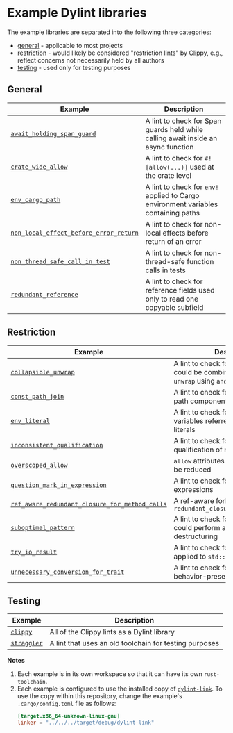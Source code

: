 # Example Dylint libraries

The example libraries are separated into the following three categories:

- [general] - applicable to most projects
- [restriction] - would likely be considered "restriction lints" by [Clippy], e.g., reflect concerns not necessarily held by all authors
- [testing] - used only for testing purposes

## General

| Example                                                                                  | Description                                                                        |
| ---------------------------------------------------------------------------------------- | ---------------------------------------------------------------------------------- |
| [`await_holding_span_guard`](./general/await_holding_span_guard)                         | A lint to check for Span guards held while calling await inside an async function  |
| [`crate_wide_allow`](./general/crate_wide_allow)                                         | A lint to check for `#![allow(...)]` used at the crate level                       |
| [`env_cargo_path`](./general/env_cargo_path)                                             | A lint to check for `env!` applied to Cargo environment variables containing paths |
| [`non_local_effect_before_error_return`](./general/non_local_effect_before_error_return) | A lint to check for non-local effects before return of an error                    |
| [`non_thread_safe_call_in_test`](./general/non_thread_safe_call_in_test)                 | A lint to check for non-thread-safe function calls in tests                        |
| [`redundant_reference`](./general/redundant_reference)                                   | A lint to check for reference fields used only to read one copyable subfield       |

## Restriction

| Example                                                                                                      | Description                                                                                          |
| ------------------------------------------------------------------------------------------------------------ | ---------------------------------------------------------------------------------------------------- |
| [`collapsible_unwrap`](./restriction/collapsible_unwrap)                                                     | A lint to check for an `unwrap` that could be combined with an `expect` or `unwrap` using `and_then` |
| [`const_path_join`](./restriction/const_path_join)                                                           | A lint to check for joining of constant path components                                              |
| [`env_literal`](./restriction/env_literal)                                                                   | A lint to check for environment variables referred to with string literals                           |
| [`inconsistent_qualification`](./restriction/inconsistent_qualification)                                     | A lint to check for inconsistent qualification of module items                                       |
| [`overscoped_allow`](./restriction/overscoped_allow)                                                         | `allow` attributes whose scope could be reduced                                                      |
| [`question_mark_in_expression`](./restriction/question_mark_in_expression)                                   | A lint to check for the `?` operator in expressions                                                  |
| [`ref_aware_redundant_closure_for_method_calls`](./restriction/ref_aware_redundant_closure_for_method_calls) | A ref-aware fork of `redundant_closure_for_method_calls`                                             |
| [`suboptimal_pattern`](./restriction/suboptimal_pattern)                                                     | A lint to check for patterns that could perform additional destructuring                             |
| [`try_io_result`](./restriction/try_io_result)                                                               | A lint to check for the `?` operator applied to `std::io::Result`                                    |
| [`unnecessary_conversion_for_trait`](./restriction/unnecessary_conversion_for_trait)                         | A lint to check for unnecessary trait-behavior-preserving calls                                      |

## Testing

| Example                            | Description                                            |
| ---------------------------------- | ------------------------------------------------------ |
| [`clippy`](./testing/clippy)       | All of the Clippy lints as a Dylint library            |
| [`straggler`](./testing/straggler) | A lint that uses an old toolchain for testing purposes |

**Notes**

1. Each example is in its own workspace so that it can have its own `rust-toolchain`.
2. Each example is configured to use the installed copy of [`dylint-link`](../dylint-link). To use the copy within this repository, change the example's `.cargo/config.toml` file as follows:
   ```toml
   [target.x86_64-unknown-linux-gnu]
   linker = "../../../target/debug/dylint-link"
   ```

[clippy]: https://github.com/rust-lang/rust-clippy#clippy
[general]: #general
[restriction]: #restriction
[testing]: #testing
